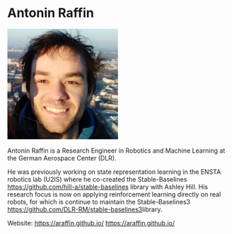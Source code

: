 # Antonin Raffin

![Photo](img/araffin.jpg)

Antonin Raffin is a Research Engineer in Robotics and Machine Learning
at the German Aerospace Center (DLR).


He was previously working on state representation learning in the ENSTA
robotics lab (U2IS) where he co-created the Stable-Baselines
<https://github.com/hill-a/stable-baselines> library with Ashley Hill.
His research focus is now on applying reinforcement learning directly on
real robots, for which is continue to maintain the Stable-Baselines3
<https://github.com/DLR-RM/stable-baselines3>library.


Website: https://araffin.github.io/ <https://araffin.github.io/>

